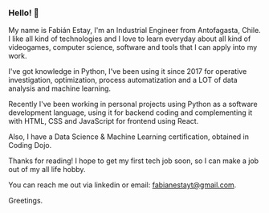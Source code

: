 ### Hello! 👋

My name is Fabián Estay, I'm an Industrial Engineer from Antofagasta, Chile.
I like all kind of technologies and I love to learn everyday about all kind of videogames, computer science, software and tools that I can apply into my work.

I've got knowledge in Python, I've been using it since 2017 for operative investigation, optimization, process automatization and a LOT of data analysis and machine learning.

Recently I've been working in personal projects using Python as a software development language, using it for backend coding and complementing it with HTML, CSS and JavaScript for frontend using React.

Also, I have a Data Science & Machine Learning certification, obtained in Coding Dojo.

Thanks for reading! I hope to get my first tech job soon, so I can make a job out of my all life hobby.

You can reach me out via linkedin or email: fabianestayt@gmail.com.

Greetings.

<!--
**fabianestayt/fabianestayt** is a ✨ _special_ ✨ repository because its `README.md` (this file) appears on your GitHub profile.

Here are some ideas to get you started:

- 🔭 I’m currently working on ...
- 🌱 I’m currently learning ...
- 👯 I’m looking to collaborate on ...
- 🤔 I’m looking for help with ...
- 💬 Ask me about ...
- 📫 How to reach me: ...
- 😄 Pronouns: ...
- ⚡ Fun fact: ...
-->
